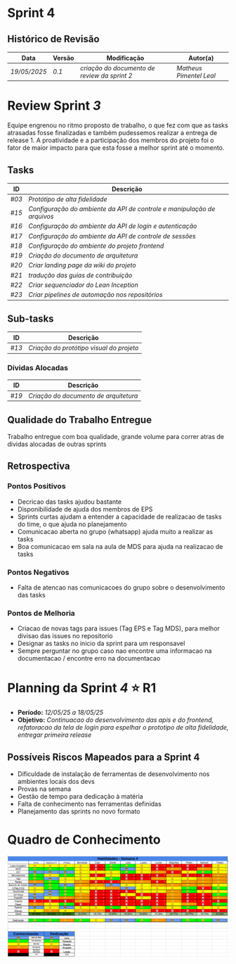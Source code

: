 # Sprint 4

## Histórico de Revisão
| Data         | Versão | Modificação                                  | Autor(a)                |
| ------------ | ------ | -------------------------------------------- | ----------------------- |
| _19/05/2025_ | _0.1_  | _criação do documento de review da sprint 2_ | _Matheus Pimentel Leal_ |

# Review Sprint _3_
Equipe engrenou no ritmo proposto de trabalho, o que fez com que as tasks atrasadas fosse finalizadas e também pudessemos realizar a entrega de release 1. A proatividade e a participação dos membros do projeto foi o fator de maior impacto para que esta fosse a melhor sprint até o momento.

## Tasks
| ID    | Descrição                                                               |
| ----- | ----------------------------------------------------------------------- |
| _#03_ | _Protótipo de alta fidelidade_                                          |
| _#15_ | _Configuração do ambiente da API de controle e manipulação de arquivos_ |
| _#16_ | _Configuração do ambiente da API de login e autenticação_               |
| _#17_ | _Configuração do ambiente da API de controle de sessões_                |
| _#18_ | _Configuração do ambiente do projeto frontend_                          |
| _#19_ | _Criação do documento de arquitetura_                                   |
| _#20_ | _Criar landing page da wiki do projeto_                                 |
| _#21_ | _tradução das guias de contribuição_                                    |
| _#22_ | _Criar sequenciador do Lean Inception_                                  |
| _#23_ | _Criar pipelines de automação nos repositórios_                         |

## Sub-tasks
| ID    | Descrição                                |
| ----- | ---------------------------------------- |
| _#13_ | _Criação do protótipo visual do projeto_ |

### Dívidas Alocadas
| ID    | Descrição                             |
| ----- | ------------------------------------- |
| _#19_ | _Criação do documento de arquitetura_ |

## Qualidade do Trabalho Entregue
Trabalho entregue com boa qualidade, grande volume para correr atras de dividas alocadas de outras sprints

## Retrospectiva
[//]:<> (Adicionar) 
### Pontos Positivos
- Decricao das tasks ajudou bastante
- Disponibilidade de ajuda dos membros de EPS
- Sprints curtas ajudam a entender a capacidade de realizacao de tasks do time, o que ajuda no planejamento
- Comunicacao aberta no grupo (whatsapp) ajuda muito a realizar as tasks
- Boa comunicacao em sala na aula de MDS para ajuda na realizacao de tasks

### Pontos Negativos
- Falta de atencao nas comunicacoes do grupo sobre o desenvolvimento das tasks

### Pontos de Melhoria
- Criacao de novas tags para issues (Tag EPS e Tag MDS), para melhor divisao das issues no repositorio
- Designar as tasks no inicio da sprint para um responsavel
- Sempre perguntar no grupo caso nao encontre uma informacao na documentacao / encontre erro na documentacao

# Planning da Sprint _4_ ⭐ R1
- **Período:** _12/05/25 a 18/05/25_
- **Objetivo:** _Continuacao do desenvolvimento das apis e do frontend, refatoracao da tela de login para espelhar o prototipo de alta fidelidade, entregar primeira release_

## Possíveis Riscos Mapeados para a Sprint 4
- Dificuldade de instalação de ferramentas de desenvolvimento nos ambientes locais dos devs
- Provas na semana
- Gestão de tempo para dedicação à matéria
- Falta de conhecimento nas ferramentas definidas
- Planejamento das sprints no novo formato

# Quadro de Conhecimento
![Quadro de conhecimento](./assets/quadro-conhecimento-sprint3.png)
